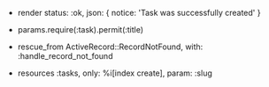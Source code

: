 - render status: :ok, json: { notice: 'Task was successfully created' }

- params.require(:task).permit(:title)

- rescue_from ActiveRecord::RecordNotFound, with: :handle_record_not_found
- resources :tasks, only: %i[index create], param: :slug
